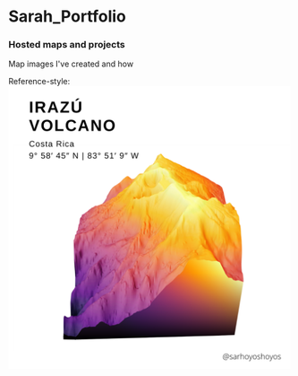 # Sarah_Portfolio
### Hosted maps and projects
Map images I've created and how

Reference-style: 
![alt text][logo]

[logo]: /images/irazu%20volcano%20map.png "Logo Title Text 2"
